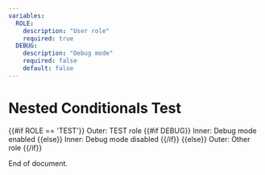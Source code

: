 ```yaml
---
variables:
  ROLE:
    description: "User role"
    required: true
  DEBUG:
    description: "Debug mode"
    required: false
    default: false
---
```


# Nested Conditionals Test

{{#if ROLE == 'TEST'}}
Outer: TEST role
{{#if DEBUG}}
Inner: Debug mode enabled
{{else}}
Inner: Debug mode disabled
{{/if}}
{{else}}
Outer: Other role
{{/if}}

End of document.
